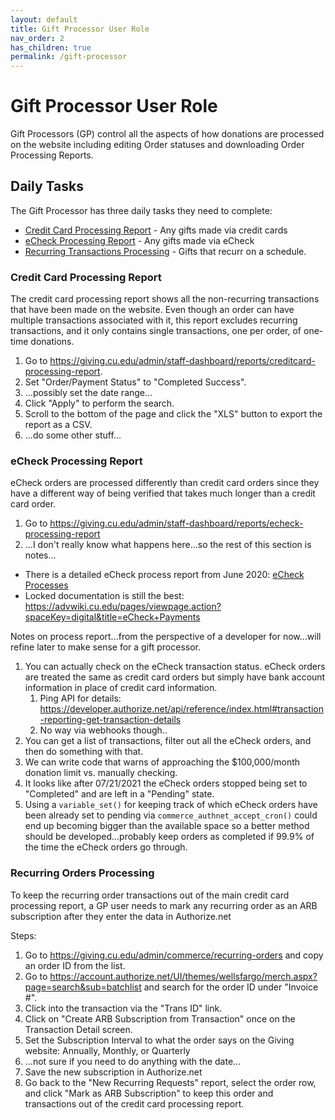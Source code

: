 ```yaml
---
layout: default
title: Gift Processor User Role
nav_order: 2
has_children: true
permalink: /gift-processor
---
```


# Gift Processor User Role

Gift Processors (GP) control all the aspects of how donations are processed on the website including editing Order 
statuses and downloading Order Processing Reports.

## Daily Tasks

The Gift Processor has three daily tasks they need to complete:

- [Credit Card Processing Report](#credit-card-processing-report) - Any gifts made via credit cards
- [eCheck Processing Report](#echeck-processing-report) - Any gifts made via eCheck
- [Recurring Transactions Processing](#recurring-orders-processing) - Gifts that recurr on a schedule.

### Credit Card Processing Report

The credit card processing report shows all the non-recurring transactions that have been made on the website. Even 
though an order can have multiple transactions associated with it, this report excludes recurring transactions, and 
it only contains single transactions, one per order, of one-time donations.

1. Go to https://giving.cu.edu/admin/staff-dashboard/reports/creditcard-processing-report.
2. Set "Order/Payment Status" to "Completed Success".
3. ...possibly set the date range...
4. Click "Apply" to perform the search.
5. Scroll to the bottom of the page and click the "XLS" button to export the report as a CSV.
6. ...do some other stuff...

### eCheck Processing Report

eCheck orders are processed differently than credit card orders since they have a different way of being verified 
that takes much longer than a credit card order.

1. Go to https://giving.cu.edu/admin/staff-dashboard/reports/echeck-processing-report
2. ...I don't really know what happens here...so the rest of this section is notes...

- There is a detailed eCheck process report from June 2020: [eCheck Processes](echeck-process-06-2020.pdf)
- Locked documentation is still the best: 
https://advwiki.cu.edu/pages/viewpage.action?spaceKey=digital&title=eCheck+Payments 

Notes on process report...from the perspective of a developer for now...will refine later to make sense for a gift 
processor.

1. You can actually check on the eCheck transaction status. eCheck orders are treated the same as credit card orders 
   but simply have bank account information in place of credit card information.
   1. Ping API for details: https://developer.authorize.net/api/reference/index.html#transaction-reporting-get-transaction-details
   2. No way via webhooks though..
2. You can get a list of transactions, filter out all the eCheck orders, and then do something with that.
3. We can write code that warns of approaching the $100,000/month donation limit vs. manually checking.
4. It looks like after 07/21/2021 the eCheck orders stopped being set to "Completed" and are left in a "Pending" state.
5. Using a `variable_set()` for keeping track of which eCheck orders have been already set to pending via 
   `commerce_authnet_accept_cron()` could end up becoming bigger than the available space so a better method should 
   be developed...probably keep orders as completed if 99.9% of the time the eCheck orders go through.

### Recurring Orders Processing

To keep the recurring order transactions out of the main credit card processing report, a GP user needs to mark any 
recurring order as an ARB subscription after they enter the data in Authorize.net

Steps:
1. Go to https://giving.cu.edu/admin/commerce/recurring-orders and copy an order ID from the list.
2. Go to https://account.authorize.net/UI/themes/wellsfargo/merch.aspx?page=search&sub=batchlist and search for the 
   order ID under "Invoice #".
3. Click into the transaction via the "Trans ID" link.
4. Click on "Create ARB Subscription from Transaction" once on the Transaction Detail screen. 
5. Set the Subscription Interval to what the order says on the Giving website: Annually, Monthly, or Quarterly
6. ...not sure if you need to do anything with the date...
7. Save the new subscription in Authorize.net
8. Go back to the "New Recurring Requests" report, select the order row, and click "Mark as ARB Subscription" to 
   keep this order and transactions out of the credit card processing report.

